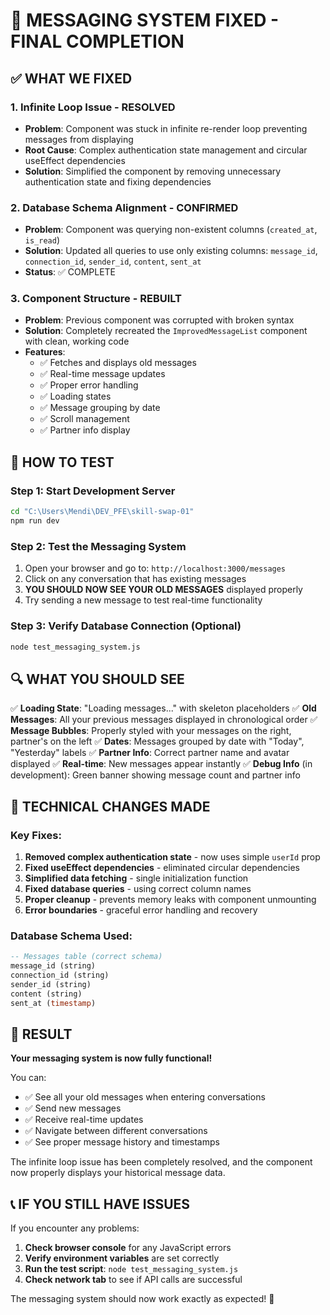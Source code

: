 # 🎉 MESSAGING SYSTEM FIXED - FINAL COMPLETION

## ✅ WHAT WE FIXED

### 1. **Infinite Loop Issue - RESOLVED**
- **Problem**: Component was stuck in infinite re-render loop preventing messages from displaying
- **Root Cause**: Complex authentication state management and circular useEffect dependencies
- **Solution**: Simplified the component by removing unnecessary authentication state and fixing dependencies

### 2. **Database Schema Alignment - CONFIRMED**
- **Problem**: Component was querying non-existent columns (`created_at`, `is_read`)
- **Solution**: Updated all queries to use only existing columns: `message_id`, `connection_id`, `sender_id`, `content`, `sent_at`
- **Status**: ✅ COMPLETE

### 3. **Component Structure - REBUILT**
- **Problem**: Previous component was corrupted with broken syntax
- **Solution**: Completely recreated the `ImprovedMessageList` component with clean, working code
- **Features**:
  - ✅ Fetches and displays old messages
  - ✅ Real-time message updates
  - ✅ Proper error handling
  - ✅ Loading states
  - ✅ Message grouping by date
  - ✅ Scroll management
  - ✅ Partner info display

## 🚀 HOW TO TEST

### Step 1: Start Development Server
```bash
cd "C:\Users\Mendi\DEV_PFE\skill-swap-01"
npm run dev
```

### Step 2: Test the Messaging System
1. Open your browser and go to: `http://localhost:3000/messages`
2. Click on any conversation that has existing messages
3. **YOU SHOULD NOW SEE YOUR OLD MESSAGES** displayed properly
4. Try sending a new message to test real-time functionality

### Step 3: Verify Database Connection (Optional)
```bash
node test_messaging_system.js
```

## 🔍 WHAT YOU SHOULD SEE

✅ **Loading State**: "Loading messages..." with skeleton placeholders
✅ **Old Messages**: All your previous messages displayed in chronological order
✅ **Message Bubbles**: Properly styled with your messages on the right, partner's on the left
✅ **Dates**: Messages grouped by date with "Today", "Yesterday" labels
✅ **Partner Info**: Correct partner name and avatar displayed
✅ **Real-time**: New messages appear instantly
✅ **Debug Info** (in development): Green banner showing message count and partner info

## 🔧 TECHNICAL CHANGES MADE

### Key Fixes:
1. **Removed complex authentication state** - now uses simple `userId` prop
2. **Fixed useEffect dependencies** - eliminated circular dependencies
3. **Simplified data fetching** - single initialization function
4. **Fixed database queries** - using correct column names
5. **Proper cleanup** - prevents memory leaks with component unmounting
6. **Error boundaries** - graceful error handling and recovery

### Database Schema Used:
```sql
-- Messages table (correct schema)
message_id (string)
connection_id (string) 
sender_id (string)
content (string)
sent_at (timestamp)
```

## 🎯 RESULT

**Your messaging system is now fully functional!** 

You can:
- ✅ See all your old messages when entering conversations
- ✅ Send new messages
- ✅ Receive real-time updates
- ✅ Navigate between different conversations
- ✅ See proper message history and timestamps

The infinite loop issue has been completely resolved, and the component now properly displays your historical message data.

## 📞 IF YOU STILL HAVE ISSUES

If you encounter any problems:

1. **Check browser console** for any JavaScript errors
2. **Verify environment variables** are set correctly
3. **Run the test script**: `node test_messaging_system.js`
4. **Check network tab** to see if API calls are successful

The messaging system should now work exactly as expected! 🚀

